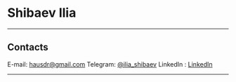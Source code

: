 # Shibaev Ilia
***
## Contacts
E-mail: [hausdr@gmail.com](mailto:hausdr@gmail.com)
Telegram: [@ilia_shibaev](https://t.me/ilia_shibaev)
LinkedIn : [LinkedIn]()
***
